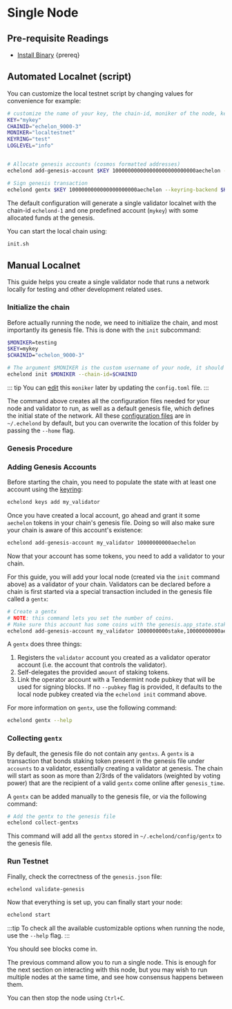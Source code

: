 <!--
order: 1
-->

# Single Node

## Pre-requisite Readings

- [Install Binary](./../../quickstart/installation)  {prereq}

## Automated Localnet (script)

You can customize the local testnet script by changing values for convenience for example:

```bash
# customize the name of your key, the chain-id, moniker of the node, keyring backend, and log level
KEY="mykey"
CHAINID="echelon_9000-3"
MONIKER="localtestnet"
KEYRING="test"
LOGLEVEL="info"


# Allocate genesis accounts (cosmos formatted addresses)
echelond add-genesis-account $KEY 100000000000000000000000000aechelon --keyring-backend $KEYRING

# Sign genesis transaction
echelond gentx $KEY 1000000000000000000000aechelon --keyring-backend $KEYRING --chain-id $CHAINID
```

The default configuration will generate a single validator localnet with the chain-id
`echelond-1` and one predefined account (`mykey`) with some allocated funds at the genesis.

You can start the local chain using:

```bash
init.sh
```

## Manual Localnet

This guide helps you create a single validator node that runs a network locally for testing and other development related uses.

### Initialize the chain

Before actually running the node, we need to initialize the chain, and most importantly its genesis file. This is done with the `init` subcommand:

```bash
$MONIKER=testing
$KEY=mykey
$CHAINID="echelon_9000-3"

# The argument $MONIKER is the custom username of your node, it should be human-readable.
echelond init $MONIKER --chain-id=$CHAINID
```

::: tip
You can [edit](./../../quickstart/binary.md#configuring-the-node) this `moniker` later by updating the `config.toml` file.
:::

The command above creates all the configuration files needed for your node and validator to run, as well as a default genesis file, which defines the initial state of the network. All these [configuration files](./../../quickstart/binary.md#configuring-the-node) are in `~/.echelond` by default, but you can overwrite the location of this folder by passing the `--home` flag.

### Genesis Procedure

### Adding Genesis Accounts

Before starting the chain, you need to populate the state with at least one account using the [keyring](./../keys-wallets/keyring.md#add-keys):

```bash
echelond keys add my_validator
```

Once you have created a local account, go ahead and grant it some `aechelon` tokens in your chain's genesis file. Doing so will also make sure your chain is aware of this account's existence:

```bash
echelond add-genesis-account my_validator 10000000000aechelon
```

Now that your account has some tokens, you need to add a validator to your chain.

 For this guide, you will add your local node (created via the `init` command above) as a validator of your chain. Validators can be declared before a chain is first started via a special transaction included in the genesis file called a `gentx`:

```bash
# Create a gentx
# NOTE: this command lets you set the number of coins. 
# Make sure this account has some coins with the genesis.app_state.staking.params.bond_denom denom
echelond add-genesis-account my_validator 1000000000stake,10000000000aechelon
```

A `gentx` does three things:

1. Registers the `validator` account you created as a validator operator account (i.e. the account that controls the validator).
2. Self-delegates the provided `amount` of staking tokens.
3. Link the operator account with a Tendermint node pubkey that will be used for signing blocks. If no `--pubkey` flag is provided, it defaults to the local node pubkey created via the `echelond init` command above.

For more information on `gentx`, use the following command:

```bash
echelond gentx --help
```

### Collecting `gentx`

By default, the genesis file do not contain any `gentxs`. A `gentx` is a transaction that bonds
staking token present in the genesis file under `accounts` to a validator, essentially creating a
validator at genesis. The chain will start as soon as more than 2/3rds of the validators (weighted
by voting power) that are the recipient of a valid `gentx` come online after `genesis_time`.

A `gentx` can be added manually to the genesis file, or via the following command:

```bash
# Add the gentx to the genesis file
echelond collect-gentxs
```

This command will add all the `gentxs` stored in `~/.echelond/config/gentx` to the genesis file.

### Run Testnet

Finally, check the correctness of the `genesis.json` file:

```bash
echelond validate-genesis
```

Now that everything is set up, you can finally start your node:

```bash
echelond start
```

:::tip
To check all the available customizable options when running the node, use the `--help` flag.
:::

You should see blocks come in.

The previous command allow you to run a single node. This is enough for the next section on interacting with this node, but you may wish to run multiple nodes at the same time, and see how consensus happens between them.

You can then stop the node using `Ctrl+C`.
